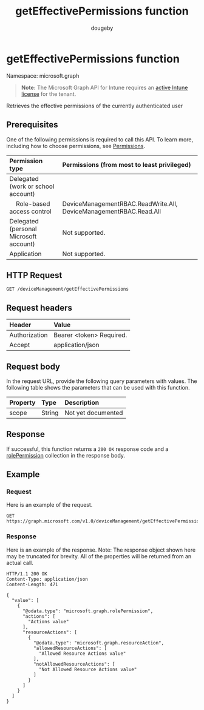 ﻿---
title: "getEffectivePermissions function"
description: "Retrieves the effective permissions of the currently authenticated user"
author: "dougeby"
localization_priority: Normal
ms.prod: "intune"
doc_type: apiPageType
---

# getEffectivePermissions function

Namespace: microsoft.graph

> **Note:** The Microsoft Graph API for Intune requires an [active Intune license](https://go.microsoft.com/fwlink/?linkid=839381) for the tenant.

Retrieves the effective permissions of the currently authenticated user

## Prerequisites

One of the following permissions is required to call this API. To learn more, including how to choose permissions, see [Permissions](/graph/permissions-reference).

| Permission type                         | Permissions (from most to least privileged)                       |
| :-------------------------------------- | :---------------------------------------------------------------- |
| Delegated (work or school account)      |                                                                   |
| &nbsp; &nbsp; Role-based access control | DeviceManagementRBAC.ReadWrite.All, DeviceManagementRBAC.Read.All |
| Delegated (personal Microsoft account)  | Not supported.                                                    |
| Application                             | Not supported.                                                    |

## HTTP Request

<!-- {
  "blockType": "ignored"
}
-->

```http
GET /deviceManagement/getEffectivePermissions
```

## Request headers

| Header        | Value                          |
| :------------ | :----------------------------- |
| Authorization | Bearer &lt;token&gt; Required. |
| Accept        | application/json               |

## Request body

In the request URL, provide the following query parameters with values.
The following table shows the parameters that can be used with this function.

| Property | Type   | Description        |
| :------- | :----- | :----------------- |
| scope    | String | Not yet documented |

## Response

If successful, this function returns a `200 OK` response code and a [rolePermission](../resources/intune-rbac-rolepermission.md) collection in the response body.

## Example

### Request

Here is an example of the request.

```http
GET https://graph.microsoft.com/v1.0/deviceManagement/getEffectivePermissions(scope='parameterValue')
```

### Response

Here is an example of the response. Note: The response object shown here may be truncated for brevity. All of the properties will be returned from an actual call.

```http
HTTP/1.1 200 OK
Content-Type: application/json
Content-Length: 471

{
  "value": [
    {
      "@odata.type": "microsoft.graph.rolePermission",
      "actions": [
        "Actions value"
      ],
      "resourceActions": [
        {
          "@odata.type": "microsoft.graph.resourceAction",
          "allowedResourceActions": [
            "Allowed Resource Actions value"
          ],
          "notAllowedResourceActions": [
            "Not Allowed Resource Actions value"
          ]
        }
      ]
    }
  ]
}
```
